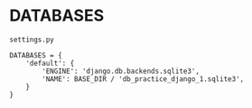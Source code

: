 # DATABASES
`settings.py`
```cfgrlanguage
DATABASES = {
    'default': {
        'ENGINE': 'django.db.backends.sqlite3',
        'NAME': BASE_DIR / 'db_practice_django_1.sqlite3',
    }
}
```